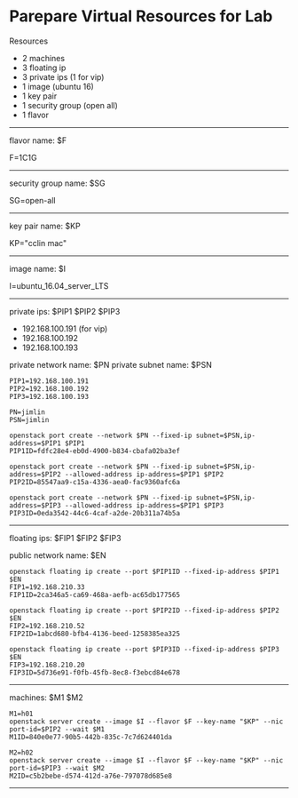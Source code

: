 # Parepare Virtual Resources for Lab

Resources

* 2 machines
* 3 floating ip
* 3 private ips (1 for vip)
* 1 image (ubuntu 16)
* 1 key pair
* 1 security group (open all)
* 1 flavor

---

flavor name: $F

F=1C1G

---

security group name: $SG

SG=open-all

---

key pair name: $KP

KP="cclin mac"

---

image name: $I

I=ubuntu_16.04_server_LTS

---

private ips: $PIP1 $PIP2 $PIP3
* 192.168.100.191 (for vip)
* 192.168.100.192
* 192.168.100.193

private network name: $PN
private subnet name: $PSN

```
PIP1=192.168.100.191
PIP2=192.168.100.192
PIP3=192.168.100.193

PN=jimlin
PSN=jimlin

openstack port create --network $PN --fixed-ip subnet=$PSN,ip-address=$PIP1 $PIP1
PIP1ID=fdfc28e4-eb0d-4900-b834-cbafa02ba3ef 

openstack port create --network $PN --fixed-ip subnet=$PSN,ip-address=$PIP2 --allowed-address ip-address=$PIP1 $PIP2
PIP2ID=85547aa9-c15a-4336-aea0-fac9360afc6a

openstack port create --network $PN --fixed-ip subnet=$PSN,ip-address=$PIP3 --allowed-address ip-address=$PIP1 $PIP3
PIP3ID=0eda3542-44c6-4caf-a2de-20b311a74b5a
```

---

floating ips: $FIP1 $FIP2 $FIP3

public network name: $EN

```
openstack floating ip create --port $PIP1ID --fixed-ip-address $PIP1 $EN
FIP1=192.168.210.33
FIP1ID=2ca346a5-ca69-468a-aefb-ac65db177565

openstack floating ip create --port $PIP2ID --fixed-ip-address $PIP2 $EN
FIP2=192.168.210.52
FIP2ID=1abcd680-bfb4-4136-beed-1258385ea325

openstack floating ip create --port $PIP3ID --fixed-ip-address $PIP3 $EN
FIP3=192.168.210.20
FIP3ID=5d736e91-f0fb-45fb-8ec8-f3ebcd84e678
```

---

machines: $M1 $M2

```
M1=h01
openstack server create --image $I --flavor $F --key-name "$KP" --nic port-id=$PIP2 --wait $M1
M1ID=840e0e77-90b5-442b-835c-7c7d624401da

M2=h02
openstack server create --image $I --flavor $F --key-name "$KP" --nic port-id=$PIP3 --wait $M2
M2ID=c5b2bebe-d574-412d-a76e-797078d685e8 
```

---


